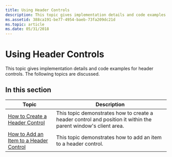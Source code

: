 ```yaml
---
title: Using Header Controls
description: This topic gives implementation details and code examples for header controls.
ms.assetid: 388ca191-be77-4954-baeb-73fa209dc21d
ms.topic: article
ms.date: 05/31/2018
---
```


# Using Header Controls

This topic gives implementation details and code examples for header controls. The following topics are discussed.

## In this section



| Topic                                                                                    | Description                                                                                                               |
|------------------------------------------------------------------------------------------|---------------------------------------------------------------------------------------------------------------------------|
| [How to Create a Header Control](create-a-header-control.md)<br/>                 | This topic demonstrates how to create a header control and position it within the parent window's client area.<br/> |
| [How to Add an Item to a Header Control](add-an-item-to-a-header-control.md)<br/> | This topic demonstrates how to add an item to a header control.<br/>                                                |



 

 

 





